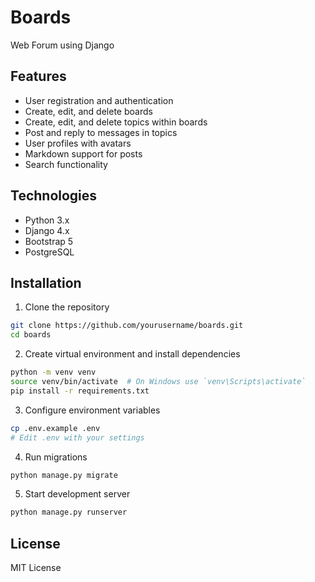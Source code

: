 # Boards
Web Forum using Django

## Features
- User registration and authentication
- Create, edit, and delete boards
- Create, edit, and delete topics within boards
- Post and reply to messages in topics
- User profiles with avatars
- Markdown support for posts
- Search functionality

## Technologies
- Python 3.x
- Django 4.x
- Bootstrap 5
- PostgreSQL

## Installation
1. Clone the repository
```bash
git clone https://github.com/yourusername/boards.git
cd boards
```

2. Create virtual environment and install dependencies
```bash
python -m venv venv
source venv/bin/activate  # On Windows use `venv\Scripts\activate`
pip install -r requirements.txt
```

3. Configure environment variables
```bash
cp .env.example .env
# Edit .env with your settings
```

4. Run migrations
```bash
python manage.py migrate
```

5. Start development server
```bash
python manage.py runserver
```

## License
MIT License